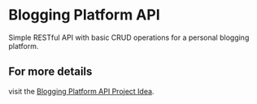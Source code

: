 # Blogging Platform API
Simple RESTful API with basic CRUD operations for a personal blogging platform.

## For more details
visit the [Blogging Platform API Project Idea](https://roadmap.sh/projects/blogging-platform-api).
